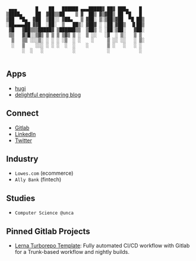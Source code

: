 ```

 ▄▄▄       █    ██   ██████ ▄▄▄█████▓ ██▓ ███▄    █
▒████▄     ██  ▓██▒▒██    ▒ ▓  ██▒ ▓▒▓██▒ ██ ▀█   █
▒██  ▀█▄  ▓██  ▒██░░ ▓██▄   ▒ ▓██░ ▒░▒██▒▓██  ▀█ ██▒
░██▄▄▄▄██ ▓▓█  ░██░  ▒   ██▒░ ▓██▓ ░ ░██░▓██▒  ▐▌██▒
 ▓█   ▓██▒▒▒█████▓ ▒██████▒▒  ▒██▒ ░ ░██░▒██░   ▓██░
 ▒▒   ▓▒█░░▒▓▒ ▒ ▒ ▒ ▒▓▒ ▒ ░  ▒ ░░   ░▓  ░ ▒░   ▒ ▒
  ▒   ▒▒ ░░░▒░ ░ ░ ░ ░▒  ░ ░    ░     ▒ ░░ ░░   ░ ▒░
  ░   ▒    ░░░ ░ ░ ░  ░  ░    ░       ▒ ░   ░   ░ ░
      ░  ░   ░           ░            ░           ░


```

## Apps

- [hugi](https://www.hugi.app/)
- [delightful engineering blog](https://www.delightfulengineering.com/)

## Connect

- [Gitlab](https://gitlab.com/ahoward21)
- [LinkedIn](https://www.linkedin.com/in/austin-howard-601a22168/)
- [Twitter](https://twitter.com/a_howard8)

## Industry

- `Lowes.com` (ecommerce)
- `Ally Bank` (fintech)

## Studies

- `Computer Science @unca`

## Pinned Gitlab Projects

- [Lerna Turborepo Template](https://gitlab.com/ahoward21/test-turbo-monorepo/-/tree/main): Fully automated CI/CD workflow with Gitlab for a Trunk-based workflow and nightly builds.
